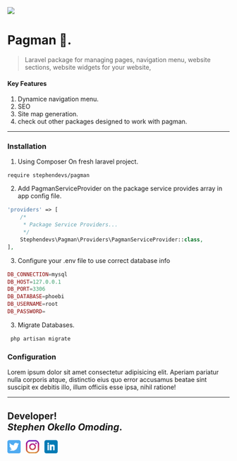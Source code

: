 [![](https://raw.githubusercontent.com/stephendevs/stephendevs/main/pagman/bannner.png)](ttps://www.linkedin.com/in/stephendev)

# Pagman 👋.

> Laravel package for managing pages, navigation menu, website sections, website widgets for your website,

#### Key Features
1. Dynamice navigation menu.
2. SEO
3. Site map generation.
4. check out other packages designed to work with pagman.
---

### Installation
1.  Using Composer On fresh laravel project.

```composer
require stephendevs/pagman
```
2. Add PagmanServiceProvider on the package service provides array in app config file.

```php
'providers' => [
    /*
     * Package Service Providers...
     */
    Stephendevs\Pagman\Providers\PagmanServiceProvider::class,
],
```
3. Configure your .env file to use correct database info

```php
DB_CONNECTION=mysql
DB_HOST=127.0.0.1
DB_PORT=3306
DB_DATABASE=phoebi
DB_USERNAME=root
DB_PASSWORD=
```

3. Migrate Databases.

```php
 php artisan migrate
```

### Configuration
Lorem ipsum dolor sit amet consectetur adipisicing elit. Aperiam pariatur nulla corporis atque, distinctio eius quo error accusamus beatae sint suscipit ex debitis illo, illum officiis esse ipsa, nihil ratione!

---



## Developer! <br /> <i>Stephen Okello Omoding</i>.
<p align='left'>
<a href="https://twitter.com/stephendevs"><img height="30" src="https://raw.githubusercontent.com/stephendevs/stephendevs/main/icon/twitter.png"></a>&nbsp;&nbsp;
<a href="https://instagram.com/stephendevs"><img height="30" src="https://raw.githubusercontent.com/stephendevs/stephendevs/main/icon/instagram.png"></a>&nbsp;&nbsp;
<a href="https://www.linkedin.com/in/stephdevs/"><img height="30" src="https://raw.githubusercontent.com/stephendevs/stephendevs/main/icon/linkedin.png"></a>
</p>



